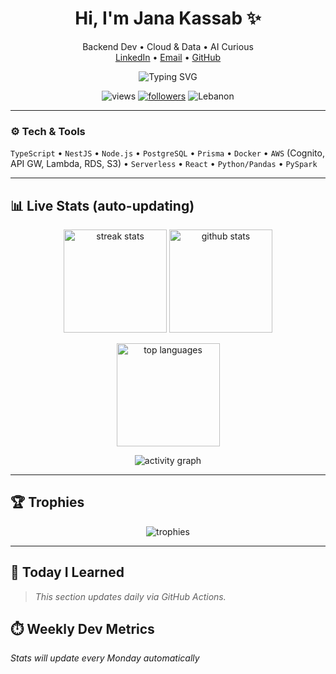<!-- Profile Header -->
<h1 align="center">Hi, I'm Jana Kassab ✨</h1>
<p align="center">
  Backend Dev • Cloud & Data • AI Curious<br/>
  <a href="https://www.linkedin.com/in/jana-kassab">LinkedIn</a> •
  <a href="mailto:janakassab.dev@gmail.com">Email</a> •
  <a href="https://github.com/janakassab">GitHub</a>
</p>

<!-- Typing headline -->
<p align="center">
  <img src="https://readme-typing-svg.demolab.com?font=Fira+Code&pause=1000&center=true&vCenter=true&width=700&lines=NestJS+%2B+PostgreSQL+%2B+Prisma;AWS+%7C+Serverless+%7C+CI%2FCD;Data+Engineering+%2F+PySpark;Learning+something+daily+%23100DaysOfCode" alt="Typing SVG" />
</p>

<!-- Visitor badge + followers -->
<p align="center">
  <img src="https://komarev.com/ghpvc/?username=janakassab&style=flat-square" alt="views"/>
  <a href="https://github.com/janakassab?tab=followers"><img src="https://img.shields.io/github/followers/janakassab?label=Followers&style=flat-square" alt="followers"/></a>
  <img src="https://img.shields.io/badge/From-Lebanon-00A3FF?style=flat-square" alt="Lebanon"/>
</p>

---

### ⚙️ Tech & Tools
`TypeScript` • `NestJS` • `Node.js` • `PostgreSQL` • `Prisma` • `Docker` • `AWS` (Cognito, API GW, Lambda, RDS, S3) • `Serverless` • `React` • `Python/Pandas` • `PySpark`

---

## 📊 Live Stats (auto-updating)
<p align="center">
  <!-- GitHub Streak -->
  <img height="165" src="https://streak-stats.demolab.com?user=janakassab&theme=default&hide_border=true" alt="streak stats"/>

  <!-- GitHub Stats -->
  <img height="165" src="https://github-readme-stats.vercel.app/api?username=janakassab&show_icons=true&hide_border=true&include_all_commits=true&count_private=true" alt="github stats"/>
</p>

<p align="center">
  <!-- Top languages (by repo code, not skill) -->
  <img height="165" src="https://github-readme-stats.vercel.app/api/top-langs/?username=janakassab&layout=compact&hide_border=true&langs_count=8" alt="top languages"/>
</p>

<!-- Activity Graph -->
<p align="center">
  <img src="https://github-readme-activity-graph.vercel.app/graph?username=janakassab&hide_border=true&radius=8&area=true" alt="activity graph"/>
</p>

---

## 🏆 Trophies
<p align="center">
  <img src="https://github-profile-trophy.vercel.app/?username=janakassab&margin-w=10&margin-h=10&no-frame=true" alt="trophies"/>
</p>

---

## 🧠 Today I Learned
> _This section updates daily via GitHub Actions._


## ⏱️ Weekly Dev Metrics
<!-- WAKATIME_START -->
*Stats will update every Monday automatically*
<!-- WAKATIME_END -->


